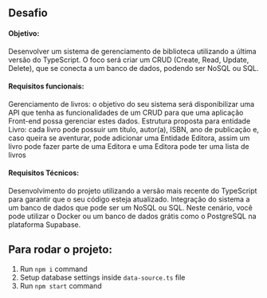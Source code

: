 ## Desafio
#### Objetivo:

Desenvolver um sistema de gerenciamento de biblioteca utilizando a última versão do TypeScript. O foco será criar um CRUD (Create, Read, Update, Delete), que se conecta a um banco de dados, podendo ser NoSQL ou SQL.

#### Requisitos funcionais:

Gerenciamento de livros: o objetivo do seu sistema será disponibilizar uma API que tenha as funcionalidades de um CRUD para que uma aplicação Front-end possa gerenciar estes dados.
Estrutura proposta para entidade Livro: cada livro pode possuir um título, autor(a), ISBN, ano de publicação e, caso queira se aventurar, pode adicionar uma Entidade Editora, assim um livro pode fazer parte de uma Editora e uma Editora pode ter uma lista de livros

#### Requisitos Técnicos:

Desenvolvimento do projeto utilizando a versão mais recente do TypeScript para garantir que o seu código esteja atualizado. Integração do sistema a um banco de dados que pode ser um NoSQL ou SQL. Neste cenário, você pode utilizar o Docker ou um banco de dados grátis como o PostgreSQL na plataforma Supabase.


## Para rodar o projeto:
1. Run `npm i` command
2. Setup database settings inside `data-source.ts` file
3. Run `npm start` command
